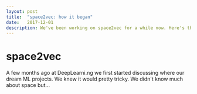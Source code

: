 ```yaml
---
layout: post
title:  "space2vec: how it began"
date:   2017-12-01
description: We've been working on space2vec for a while now. Here's the backstory to how it all started and what we're aiming to do over the next year.
---
```


# space2vec

<p class="intro"><span class="dropcap">A</span> few months ago at DeepLearni.ng we first started discussing where our dream ML projects. We knew it would pretty tricky. We didn't know much about space but...</p>
